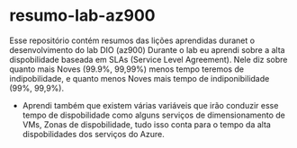 # resumo-lab-az900
Esse repositório contém resumos das lições aprendidas duranet o desenvolvimento do lab DIO (az900)
Durante o lab eu aprendi sobre a alta dispobilidade baseada em SLAs (Service Level Agreement).
Nele diz sobre quanto mais Noves (99.9%, 99,99%) menos tempo teremos de indipobilidade, e quanto menos Noves mais tempo de indiponibilidade (99%, 99,9%).

- Aprendi também que existem várias variáveis que irão conduzir esse tempo de dispobilidade como alguns serviços de dimensionamento de VMs, Zonas de dispobilidade, tudo isso conta para o tempo da alta dispobilidades dos serviços do Azure.
